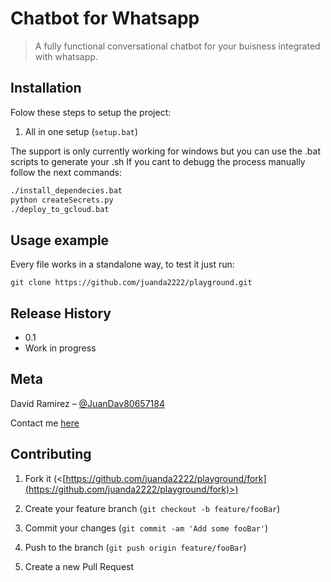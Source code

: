 
# Chatbot for Whatsapp

> A fully functional conversational chatbot for your buisness integrated with whatsapp.  

## Installation

Folow these steps to setup the project:
  
1. All in one setup (`setup.bat`)

The support is only currently working for windows but you can use the .bat scripts to generate your .sh
If you cant to debugg the process manually follow the next commands:

```sh
./install_dependecies.bat
python createSecrets.py
./deploy_to_gcloud.bat
```
  
## Usage example

Every file works in a standalone way, to test it just run:
```
git clone https://github.com/juanda2222/playground.git
```

 

  

## Release History

  

* 0.1
* Work in progress

  

## Meta

  

David Ramirez – [@JuanDav80657184]([https://twitter.com/JuanDav80657184](https://twitter.com/JuanDav80657184))

Contact me [here]([https://david.alfagenos.com/contact](https://david.alfagenos.com/contact)) 

  

## Contributing

  

1. Fork it (<[https://github.com/juanda2222/playground/fork](https://github.com/juanda2222/playground/fork)>)

2. Create your feature branch (`git checkout -b feature/fooBar`)

3. Commit your changes (`git commit -am 'Add some fooBar'`)

4. Push to the branch (`git push origin feature/fooBar`)

5. Create a new Pull Request
